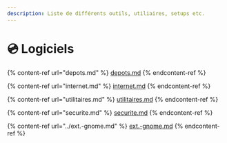 ```yaml
---
description: Liste de différents outils, utiliaires, setups etc.
---
```


# 💿 Logiciels

{% content-ref url="depots.md" %}
[depots.md](depots.md)
{% endcontent-ref %}

{% content-ref url="internet.md" %}
[internet.md](internet.md)
{% endcontent-ref %}

{% content-ref url="utilitaires.md" %}
[utilitaires.md](utilitaires.md)
{% endcontent-ref %}

{% content-ref url="securite.md" %}
[securite.md](securite.md)
{% endcontent-ref %}

{% content-ref url="../ext.-gnome.md" %}
[ext.-gnome.md](../ext.-gnome.md)
{% endcontent-ref %}
